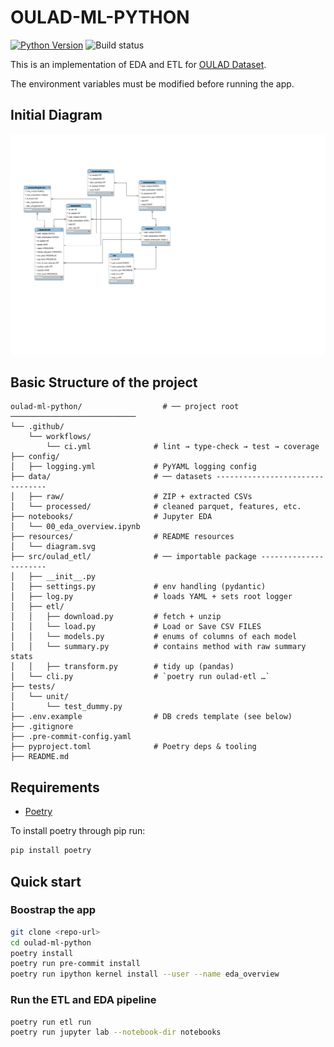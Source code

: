# OULAD-ML-PYTHON
[![Python Version](https://img.shields.io/badge/python-3.12%2B-blue)](https://www.python.org/downloads/)
![Build status](https://img.shields.io/github/actions/workflow/status/Mandroide/oulad-ml-python/ci.yml)

This is an implementation of EDA and ETL for [OULAD Dataset](https://analyse.kmi.open.ac.uk/#open-dataset).

The environment variables must be modified before running the app.

## Initial Diagram
![Relational Diagram](resources/diagram.svg)

## Basic Structure of the project
```
oulad-ml-python/                  # ── project root ────────────────────────────
└── .github/
    └── workflows/
        └── ci.yml              # lint → type-check → test → coverage
├── config/
│   ├── logging.yml             # PyYAML logging config
├── data/                       # ── datasets --------------------------------
│   ├── raw/                    # ZIP + extracted CSVs
│   └── processed/              # cleaned parquet, features, etc.
├── notebooks/                  # Jupyter EDA
│   └── 00_eda_overview.ipynb
├── resources/                  # README resources
│   └── diagram.svg
├── src/oulad_etl/              # ── importable package ----------------------
│   ├── __init__.py
│   ├── settings.py             # env handling (pydantic)
│   ├── log.py                  # loads YAML + sets root logger
│   ├── etl/
│   │   ├── download.py         # fetch + unzip
│   │   └── load.py             # Load or Save CSV FILES
│   │   └── models.py           # enums of columns of each model
│   │   └── summary.py          # contains method with raw summary stats
│   │   ├── transform.py        # tidy up (pandas)
│   └── cli.py                  # `poetry run oulad-etl …`
├── tests/
│   └── unit/
│       └── test_dummy.py
├── .env.example                # DB creds template (see below)
├── .gitignore
├── .pre-commit-config.yaml
├── pyproject.toml              # Poetry deps & tooling
├── README.md
```
## Requirements
-  [Poetry](https://python-poetry.org/docs/#installation)

To install poetry through pip run:

```bash
pip install poetry
```

## Quick start

### Boostrap the app
```bash
git clone <repo-url>
cd oulad-ml-python
poetry install
poetry run pre-commit install
poetry run ipython kernel install --user --name eda_overview
```

### Run the ETL and EDA pipeline
```bash
poetry run etl run
poetry run jupyter lab --notebook-dir notebooks
```
